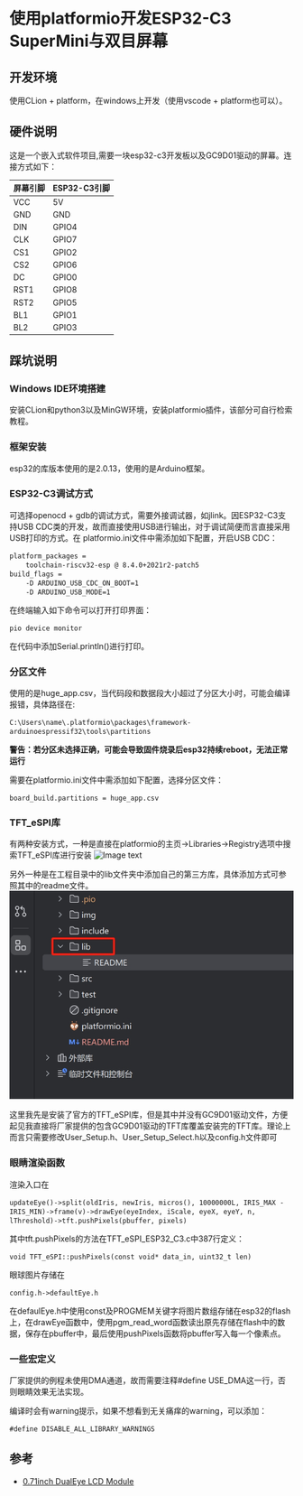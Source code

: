# 使用platformio开发ESP32-C3 SuperMini与双目屏幕


## 开发环境

使用CLion + platform，在windows上开发（使用vscode + platform也可以）。

## 硬件说明

这是一个嵌入式软件项目,需要一块esp32-c3开发板以及GC9D01驱动的屏幕。连接方式如下：

|  屏幕引脚   | ESP32-C3引脚  |
|  ----  | ----  |
| VCC  | 5V |
| GND  | GND |
| DIN  | GPIO4 |
| CLK  | GPIO7 |
| CS1  | GPIO2 |
| CS2  | GPIO6 |
| DC  | GPIO0 |
| RST1  | GPIO8 |
| RST2  | GPIO5 |
| BL1  | GPIO1 |
| BL2  | GPIO3 |

## 踩坑说明

### Windows IDE环境搭建

安装CLion和python3以及MinGW环境，安装platformio插件，该部分可自行检索教程。

### 框架安装
esp32的库版本使用的是2.0.13，使用的是Arduino框架。

### ESP32-C3调试方式
可选择openocd + gdb的调试方式，需要外接调试器，如jlink。因ESP32-C3支持USB CDC类的开发，故而直接使用USB进行输出，对于调试简便而言直接采用USB打印的方式。在
platformio.ini文件中需添加如下配置，开启USB CDC：
```
platform_packages =
    toolchain-riscv32-esp @ 8.4.0+2021r2-patch5
build_flags =
    -D ARDUINO_USB_CDC_ON_BOOT=1
    -D ARDUINO_USB_MODE=1
```
在终端输入如下命令可以打开打印界面：
```
pio device monitor
```
在代码中添加Serial.println()进行打印。
### 分区文件
使用的是huge_app.csv，当代码段和数据段大小超过了分区大小时，可能会编译报错，具体路径在:
```
C:\Users\name\.platformio\packages\framework-arduinoespressif32\tools\partitions
```
**警告：若分区未选择正确，可能会导致固件烧录后esp32持续reboot，无法正常运行**

需要在platformio.ini文件中需添加如下配置，选择分区文件：
```
board_build.partitions = huge_app.csv
```
### TFT_eSPI库
有两种安装方式，一种是直接在platformio的主页->Libraries->Registry选项中搜索TFT_eSPI库进行安装
![Image text](https://github.com/DylanLi0720/dualEye-by-ESP32C3/blob/main/img/TFT_eSPI%E5%BA%93.png)

另外一种是在工程目录中的lib文件夹中添加自己的第三方库，具体添加方式可参照其中的readme文件。
![Image text](https://github.com/DylanLi0720/dualEye-by-ESP32C3/blob/main/img/lib.png)

这里我先是安装了官方的TFT_eSPI库，但是其中并没有GC9D01驱动文件，方便起见我直接将厂家提供的包含GC9D01驱动的TFT库覆盖安装完的TFT库。理论上而言只需要修改User_Setup.h、User_Setup_Select.h以及config.h文件即可

### 眼睛渲染函数
渲染入口在
```
updateEye()->split(oldIris, newIris, micros(), 10000000L, IRIS_MAX - IRIS_MIN)->frame(v)->drawEye(eyeIndex, iScale, eyeX, eyeY, n, lThreshold)->tft.pushPixels(pbuffer, pixels)
```
其中tft.pushPixels的方法在TFT_eSPI_ESP32_C3.c中387行定义：
```
void TFT_eSPI::pushPixels(const void* data_in, uint32_t len)
```
眼球图片存储在
```
config.h->defaultEye.h
```
在defaulEye.h中使用const及PROGMEM关键字将图片数组存储在esp32的flash上，在drawEye函数中，使用pgm_read_word函数读出原先存储在flash中的数据，保存在pbuffer中，最后使用pushPixels函数将pbuffer写入每一个像素点。

### 一些宏定义
厂家提供的例程未使用DMA通道，故而需要注释#define USE_DMA这一行，否则眼睛效果无法实现。

编译时会有warning提示，如果不想看到无关痛痒的warning，可以添加：
```
#define DISABLE_ALL_LIBRARY_WARNINGS
```



## 参考

- [0.71inch DualEye LCD Module](https://www.waveshare.net/wiki/0.71inch_DualEye_LCD_Module)